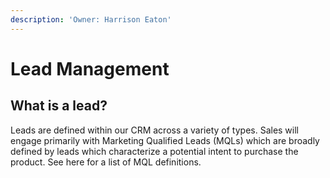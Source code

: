 ```yaml
---
description: 'Owner: Harrison Eaton'
---
```


# Lead Management

## What is a lead?
Leads are defined within our CRM across a variety of types. Sales will engage primarily with Marketing Qualified Leads (MQLs) which are broadly defined by leads which characterize a potential intent to purchase the product. See here for a list of MQL definitions. 
